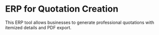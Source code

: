 # ERP for Quotation Creation
 This ERP tool allows businesses to generate professional quotations with itemized details and PDF export.
